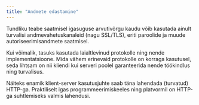 ```yaml
---
title: "Andmete edastamine"
---
```

Tundliku teabe saatmisel igasuguse arvutivõrgu kaudu võib kasutada ainult
turvalisi andmevahetuskanaleid (nagu SSL/TLS), eriti paroolide ja muude
autoriseerimisandmete saatmisel.

Kui võimalik, tasuks kasutada laialtlevinud protokolle ning nende
implementatsioone. Mida vähem erinevaid protokolle on korraga kasutusel, seda
lihtsam on nii kliendi kui serveri poolel garanteerida nende töökindlus ning
turvalisus.

Näiteks enamik klient-server kasutusjuhte saab täna lahendada (turvatud)
HTTP-ga. Praktiliselt igas programmeerimiskeeles ning platvormil on HTTP-ga
suhtlemiseks valmis lahendusi.
